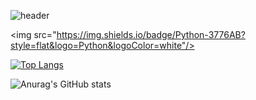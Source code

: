![header](https://capsule-render.vercel.app/api?type=wave&color=auto&height=300&section=header&text=Hello,%20I'm%20JooYeop&fontSize=90)

<img src="https://img.shields.io/badge/Python-3776AB?style=flat&logo=Python&logoColor=white"/>


[![Top Langs](https://github-readme-stats.vercel.app/api/top-langs/?username=jooyeop&layout=compact)](https://github.com/jooyeop/github-readme-stats)


![Anurag's GitHub stats](https://github-readme-stats.vercel.app/api?username=jooyeop&show_icons=true&theme=radical)



